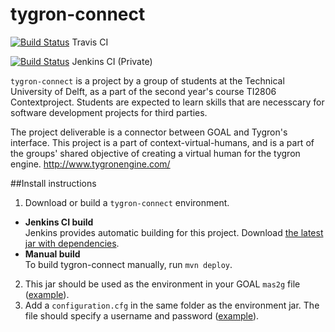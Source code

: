 # tygron-connect 

[![Build Status](https://travis-ci.org/tygron-virtual-humans/tygron-connect.svg)](https://travis-ci.org/tygron-virtual-humans/tygron-connect) Travis CI

[![Build Status](http://jenkins.buildwise.eu/job/tygron-connect/badge/icon)](http://jenkins.buildwise.eu/job/tygron-connect) Jenkins CI (Private)

`tygron-connect` is a project by a group of students at the Technical University of Delft, as a part of the second year's course TI2806 Contextproject. Students are expected to learn skills that are necesscary for software development projects for third parties. 

The project deliverable is a connector between GOAL and Tygron's interface. This project is a part of context-virtual-humans, and is a part of the groups' shared objective of creating a virtual human for the tygron engine. http://www.tygronengine.com/

##Install instructions

1. Download or build a `tygron-connect` environment.
  * **Jenkins CI build**  
    Jenkins provides automatic building for this project. Download [the latest jar with dependencies](http://jenkins.buildwise.eu/job/tygron-connect/lastBuild//tygron-connect$tygron-connect-environment/).
  * **Manual build**  
    To build tygron-connect manually, run `mvn deploy`.
2. This jar should be used as the environment in your GOAL `mas2g` file ([example](https://github.com/tygron-virtual-humans/tygron-connect/blob/master/tygron-connect-environment/src/GOAL/GoalTestTygron.mas2g)).
3. Add a `configuration.cfg` in the same folder as the environment jar. The file should specify a username and password ([example](https://github.com/tygron-virtual-humans/tygron-connect/blob/master/tygron-connect-environment/src/main/resources/testconfiguration.cfg)).
